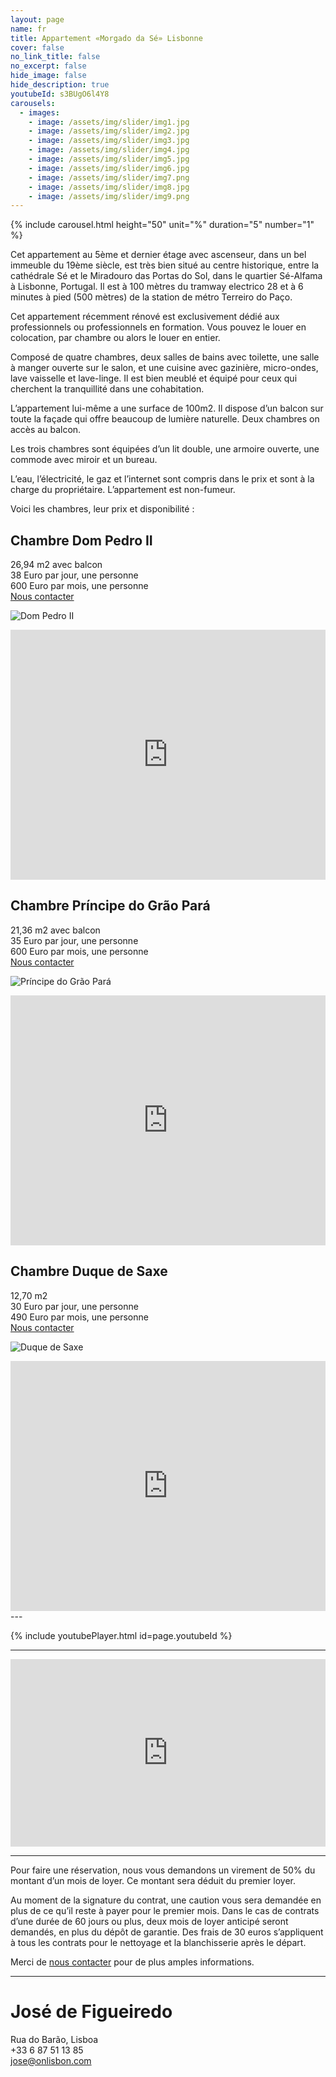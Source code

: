 ```yaml
---
layout: page
name: fr
title: Appartement «Morgado da Sé» Lisbonne
cover: false
no_link_title: false 
no_excerpt: false 
hide_image: false
hide_description: true
youtubeId: s3BUgO6l4Y8
carousels:
  - images: 
    - image: /assets/img/slider/img1.jpg
    - image: /assets/img/slider/img2.jpg
    - image: /assets/img/slider/img3.jpg
    - image: /assets/img/slider/img4.jpg
    - image: /assets/img/slider/img5.jpg
    - image: /assets/img/slider/img6.jpg
    - image: /assets/img/slider/img7.png
    - image: /assets/img/slider/img8.jpg
    - image: /assets/img/slider/img9.png
---
```


{% include carousel.html height="50" unit="%" duration="5" number="1" %}

Cet appartement au 5ème et dernier étage avec ascenseur, dans un bel immeuble du 19ème siècle, est très bien situé au centre historique, entre la cathédrale Sé et le Miradouro das Portas do Sol, dans le quartier Sé-Alfama à Lisbonne, Portugal. Il est à 100 mètres du tramway electrico 28 et à 6 minutes à pied (500 mètres) de la station de métro Terreiro do Paço.

Cet appartement récemment rénové est exclusivement dédié aux professionnels ou professionnels en formation. Vous pouvez le louer en colocation, par chambre ou alors le louer en entier.

Composé de quatre chambres, deux salles de bains avec toilette, une salle à manger ouverte sur le salon, et une cuisine avec gazinière, micro-ondes, lave vaisselle et lave-linge. Il est bien meublé et équipé pour ceux qui cherchent la tranquillité dans une cohabitation.

L’appartement lui-même a une surface de 100m2. Il dispose d’un balcon sur toute la façade qui offre beaucoup de lumière naturelle. Deux chambres on accès au balcon. 

Les trois chambres sont équipées d’un lit double, une armoire ouverte, une commode avec miroir et un bureau.

L’eau, l’électricité, le gaz et l’internet sont compris dans le prix et sont à la charge du propriétaire. L’appartement est non-fumeur.

Voici les chambres, leur prix et disponibilité : 

## Chambre Dom Pedro II

26,94 m2 avec balcon\
38 Euro par jour, une personne\
600 Euro par mois, une personne\
[Nous contacter](#josé-de-figueiredo)

![Dom Pedro II](/assets/img/room1.jpg)


<iframe src="https://calendar.google.com/calendar/embed?height=400&wkst=2&bgcolor=%23ffffff&ctz=Europe%2FLisbon&showTitle=0&showNav=1&showTabs=0&showTz=1&showCalendars=0&showPrint=0&hl=en_GB&src=a3M2YW1wNTJsdDc3dm5nZmF2MW02YWhmajBAZ3JvdXAuY2FsZW5kYXIuZ29vZ2xlLmNvbQ&color=%230B8043" style="border-width:0" width="100%" height="400" frameborder="0" scrolling="no"></iframe>


## Chambre Príncipe do Grão Pará

21,36 m2 avec balcon\
35 Euro par jour, une personne\
600 Euro par mois, une personne\
[Nous contacter](#josé-de-figueiredo)

![Príncipe do Grão Pará](/assets/img/room2.jpg)


<iframe src="https://calendar.google.com/calendar/embed?height=400&wkst=2&bgcolor=%23ffffff&ctz=Europe%2FLisbon&showTitle=0&showNav=1&showTabs=0&showTz=1&showCalendars=0&showPrint=0&hl=en_GB&src=N2xraG5zbGw0czJmMXJ2cXRmaWJlY3U1ajhAZ3JvdXAuY2FsZW5kYXIuZ29vZ2xlLmNvbQ&color=%23F6BF26" style="border-width:0" width="100%" height="400" frameborder="0" scrolling="no"></iframe>


## Chambre Duque de Saxe

12,70 m2\
30 Euro par jour, une personne\
490 Euro par mois, une personne\
[Nous contacter](#josé-de-figueiredo)

![Duque de Saxe](/assets/img/room3.jpg)


<iframe src="https://calendar.google.com/calendar/embed?height=400&wkst=2&bgcolor=%23ffffff&ctz=Europe%2FLisbon&showTitle=0&showNav=1&showTabs=0&showTz=1&showCalendars=0&showPrint=0&hl=en_GB&src=NXBib2JvbTAxZHNpNG1jNDBtNWJiazBtMW9AZ3JvdXAuY2FsZW5kYXIuZ29vZ2xlLmNvbQ&color=%23EF6C00" style="border-width:0" width="100%" height="400" frameborder="0" scrolling="no"></iframe>
---

{% include youtubePlayer.html id=page.youtubeId %}

---

<iframe frameborder="0" scrolling="no" marginheight="0" marginwidth="0"
    src="https://maps.google.com/maps?q=Rua%20do%20Barao%2C%20Lisboa&#038;t=m&#038;z=15&#038;output=embed&#038;iwloc=near"
    title="Rua do Barao, Lisboa"
    aria-label="Rua do Barao, Lisboa"
    width="100%" 
    height="300" 
    style="border:0;" 
    allowfullscreen="" 
    loading="lazy">
</iframe>

---

Pour faire une réservation, nous vous demandons un virement de 50% du montant d’un mois de loyer. Ce montant sera déduit du premier loyer.

Au moment de la signature du contrat, une caution vous sera demandée en plus de ce qu’il reste à payer pour le premier mois. Dans le cas de contrats d’une durée de 60 jours ou plus, deux mois de loyer anticipé seront demandés, en plus du dépôt de garantie. Des frais de 30 euros s’appliquent à tous les contrats pour le nettoyage et la blanchisserie après le départ.

Merci de [nous contacter](#josé-de-figueiredo) pour de plus amples informations.

---

# José de Figueiredo
Rua do Barão, Lisboa \
+33 6 87 51 13 85 \
<jose@onlisbon.com>
